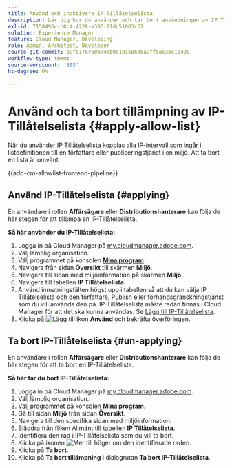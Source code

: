 ```yaml
---
title: Använd och inaktivera IP-Tillåtelselista
description: Lär dig hur du använder och tar bort användningen av IP Tillåtelselista i Cloud Manager-miljöer.
exl-id: 7158496c-b0c4-4228-a306-71dc51003c57
solution: Experience Manager
feature: Cloud Manager, Developing
role: Admin, Architect, Developer
source-git-commit: b9fb178760b74cb0e101506b6a9ff5ae30c18490
workflow-type: tm+mt
source-wordcount: '303'
ht-degree: 0%

---
```



# Använd och ta bort tillämpning av IP-Tillåtelselista {#apply-allow-list}

När du använder IP Tillåtelselista kopplas alla IP-intervall som ingår i listdefinitionen till en författare eller publiceringstjänst i en miljö. Att ta bort en lista är omvänt.

{{add-cm-allowlist-frontend-pipeline}}

## Använd IP-Tillåtelselista {#applying}

En användare i rollen **Affärsägare** eller **Distributionshanterare** kan följa de här stegen för att tillämpa en IP-Tillåtelselista.

**Så här använder du IP-Tillåtelselista:**

1. Logga in på Cloud Manager på [my.cloudmanager.adobe.com](https://my.cloudmanager.adobe.com/).
1. Välj lämplig organisation.
1. Välj programmet på konsolen **[Mina program](/help/implementing/cloud-manager/navigation.md#my-programs)**.
1. Navigera från sidan **Översikt** till skärmen **Miljö**.
1. Navigera till sidan med miljöinformation på skärmen **Miljö**.
1. Navigera till tabellen **IP Tillåtelselista**.
1. Använd inmatningsfälten högst upp i tabellen så att du kan välja IP Tillåtelselista och den författare, Publish eller förhandsgranskningstjänst som du vill använda den på.
IP-Tillåtelselista måste redan finnas i Cloud Manager för att det ska kunna användas. Se [Lägg till IP-Tillåtelselista](/help/implementing/cloud-manager/ip-allow-lists/add-ip-allow-lists.md).
1. Klicka på ![Lägg till ikon](https://spectrum.adobe.com/static/icons/workflow_18/Smock_Add_18_N.svg) **Använd** och bekräfta överföringen.

## Ta bort IP-Tillåtelselista {#un-applying}

En användare i rollen **Affärsägare** eller **Distributionshanterare** kan följa de här stegen för att ta bort en IP-Tillåtelselista.

**Så här tar du bort IP-Tillåtelselista:**

1. Logga in på Cloud Manager på [my.cloudmanager.adobe.com](https://my.cloudmanager.adobe.com/).
1. Välj lämplig organisation.
1. Välj programmet på konsolen **[Mina program](/help/implementing/cloud-manager/navigation.md#my-programs)**.
1. Gå till sidan **Miljö** från sidan **Översikt**.
1. Navigera till den specifika sidan med miljöinformation.
1. Bläddra från fliken Allmänt till tabellen **IP Tillåtelselista**.
1. Identifiera den rad i IP-Tillåtelselista som du vill ta bort.
1. Klicka på ikonen ![Mer](https://spectrum.adobe.com/static/icons/workflow_18/Smock_More_18_N.svg) till höger om den identifierade raden.
1. Klicka på **Ta bort**.
1. Klicka på **Ta bort tillämpning** i dialogrutan **Ta bort IP-Tillåtelselista**.
